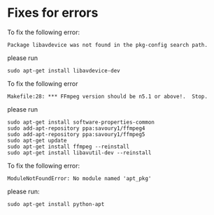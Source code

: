# Fixes for errors

To fix the following error:
```
Package libavdevice was not found in the pkg-config search path.
```
please run

```
sudo apt-get install libavdevice-dev
```

To fix the following error
```
Makefile:28: *** FFmpeg version should be n5.1 or above!.  Stop.
```
please run
```
sudo apt-get install software-properties-common
sudo add-apt-repository ppa:savoury1/ffmpeg4
sudo add-apt-repository ppa:savoury1/ffmpeg5
sudo apt-get update
sudo apt-get install ffmpeg --reinstall
sudo apt-get install libavutil-dev --reinstall
```

To fix the following error:
```
ModuleNotFoundError: No module named 'apt_pkg'
```
please run:
```
sudo apt-get install python-apt
```

